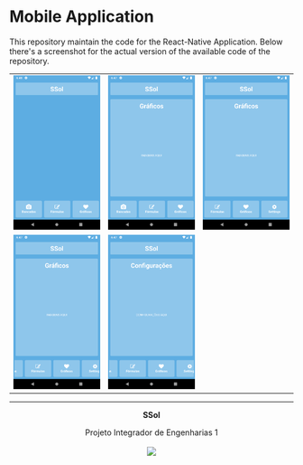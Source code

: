 # Mobile Application

This repository maintain the code for the React-Native Application. Below there's a screenshot for the actual  version of the available code of the repository.

<table>
<center><tbody>
<tr>
<td align="center"><img width="250" src="va1.png"></td>
<td align="center"><img width="250" src="va2.png"></td>
<td align="center"><img width="250" src="va3.png"></td>
</tr>
<tr>
<td align="center"><img width="250" src="va4.png"></td>
<td align="center"><img width="250" src="va5.png"></td>
</tr>
</table></center>

<hr/>
<p align="center"><b>SSol</b></p>
<p align="center">Projeto Integrador de Engenharias 1<br /><br />
<a href="https://fga.unb.br" target="_blank"><img width="230"src="https://4.bp.blogspot.com/-0aa6fAFnSnA/VzICtBQgciI/AAAAAAAARn4/SxVsQPFNeE0fxkCPVgMWbhd5qIEAYCMbwCLcB/s1600/unb-gama.png"></a>
</p>